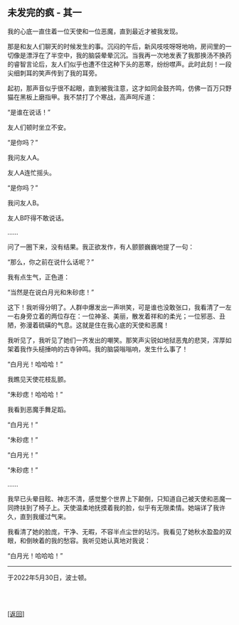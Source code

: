 ## 未发完的疯 - 其一

我的心底一直住着一位天使和一位恶魔，直到最近才被我发现。

那是和友人们聊天的时候发生的事。沉闷的午后，新风吱吱呀呀地响，房间里的一切像是漂浮在了半空中，我的脑袋晕晕沉沉。当我再一次地发表了我那换汤不换药的睿智言论后，友人们似乎也遭不住这种下头的恶寒，纷纷噤声。此时此刻！一段尖细刺耳的笑声传到了我的耳旁。

起初，那声音似乎很不起眼，直到被我注意，这才如同金鼓齐鸣，仿佛一百万只野猫在黑板上磨指甲。我不禁打了个寒战，高声呵斥道：

“是谁在说话！”

友人们顿时坐立不安。

“是你吗？”

我问友人A。

友人A连忙摇头。

“是你吗？”

我问友人B。

友人B吓得不敢说话。

……

问了一圈下来，没有结果。我正欲发作，有人颤颤巍巍地提了一句：

“那么，你之前在说什么话呢？”

我有点生气，正色道：

“当然是在说白月光和朱砂痣！”

这下！我听得分明了。人群中爆发出一声哄笑，可是谁也没敢张口，我看清了一左一右身旁立着的两位存在：一位神圣、美丽，散发着祥和的柔光；一位邪恶、丑陋，弥漫着硫磺的气息。这就是住在我心底的天使和恶魔！

我听见了，我听见了她们一齐发出的嘲笑。那笑声尖锐如地狱恶鬼的悲哭，浑厚如架着我作头槌捶响的古寺钟鸣。我的脑袋嗡嗡响，发生什么事了！

“白月光！哈哈哈！”

我瞧见天使花枝乱颤。

“朱砂痣！哈哈哈！”

我看到恶魔手舞足蹈。

“白月光！”

“朱砂痣！”

“白月光！”

“朱砂痣！”

……

我早已头晕目眩、神志不清，感觉整个世界上下颠倒，只知道自己被天使和恶魔一同搀扶到了椅子上。天使温柔地抚摸着我的脸，似乎有无限柔情。她端详了我许久，直到我缓过气来。

我看清了她的脸庞，干净、无暇，不容半点尘世的玷污。我看见了她秋水盈盈的双眼，和倒映着的我的愁容。我听见她认真地对我说：

“白月光！哈哈哈！”

------

于2022年5月30日，波士顿。

<br>

<br>

[[返回]](../../../sites/proses/未发完的疯.md)
